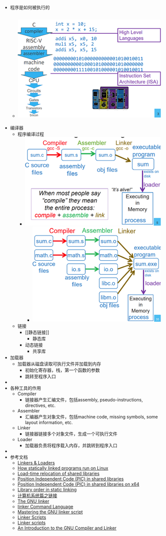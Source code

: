 - 程序是如何被执行的
	- ![image_1669879976428_0.png](../assets/image_1669879976428_0_1674956782349_0.png)
		-
- 编译器
	- 程序编译过程
		- ![image_1669880285084_0.png](../assets/image_1669880285084_0_1674956847432_0.png)
			- ![image_1669880432377_0.png](../assets/image_1669880432377_0_1674956902736_0.png)
	- 链接
		- [[静态链接]]
			- 静态库
		- 动态链接
			- 共享库
- 加载器
	- 加载器从磁盘读取可执行文件并加载到内存
		- 初始化寄存器，栈，第一个函数的参数
		- 跳转至程序入口
-
- 各种工具的作用
	- Compiler
		- 链接器产生汇编文件，包括assembly, pseudo-instructions,
		  directives, etc.
	- Assembler
		- 汇编器产生对象文件，包括machine code, missing symbols,
		  some layout information, etc.
	- Linker
		- 链接器链接多个对象文件，生成一个可执行文件
	- Loader
		- 加载器负责将程序载入内存，并跳转到程序入口
-
- 参考文档
	- [Linkers & Loaders](https://www.wh0rd.org/books/linkers-and-loaders/linkers_and_loaders.pdf)
	- [How statically linked programs run on Linux](https://eli.thegreenplace.net/2012/08/13/how-statically-linked-programs-run-on-linux)
	- [Load-time relocation of shared libraries](https://eli.thegreenplace.net/2011/08/25/load-time-relocation-of-shared-libraries)
	- [Position Independent Code (PIC) in shared libraries](https://eli.thegreenplace.net/2011/11/03/position-independent-code-pic-in-shared-libraries)
	- [Position Independent Code (PIC) in shared libraries on x64](https://eli.thegreenplace.net/2011/11/11/position-independent-code-pic-in-shared-libraries-on-x64)
	- [Library order in static linking](https://eli.thegreenplace.net/2013/07/09/library-order-in-static-linking)
	- [计算机系统篇之链接](https://csstormq.github.io/)
	- [The GNU linker](https://www.eecs.umich.edu/courses/eecs373/readings/Linker.pdf)
	- [linker Command Language](https://ftp.gnu.org/old-gnu/Manuals/ld-2.9.1/html_chapter/ld_toc.html#TOC5)
	- [Mastering the GNU linker script](https://allthingsembedded.com/post/2020-04-11-mastering-the-gnu-linker-script/)
	- [Linker Scripts](https://home.cs.colorado.edu/~main/cs1300/doc/gnu/ld_toc.html#TOC5)
	- [Linker scripts](https://users.informatik.haw-hamburg.de/~krabat/FH-Labor/gnupro/5_GNUPro_Utilities/c_Using_LD/ldLinker_scripts.html)
	- [An Introduction to the GNU Compiler and Linker](https://gcc.gnu.org/wiki/Building_Cross_Toolchains_with_gcc?action=AttachFile&do=get&target=billgatliff-toolchains.pdf)